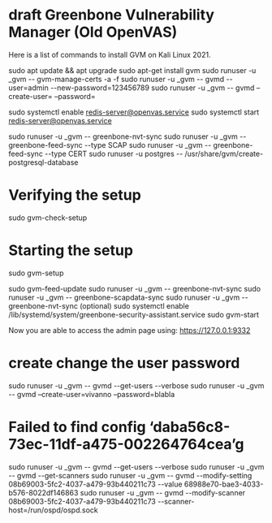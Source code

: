 # draft Greenbone Vulnerability Manager (Old OpenVAS)

Here is a list of commands to install GVM on Kali Linux 2021. 

sudo apt update && apt upgrade
sudo apt-get install gvm
sudo runuser -u _gvm -- gvm-manage-certs -a -f
sudo runuser -u _gvm -- gvmd --user=admin --new-password=123456789
sudo runuser -u _gvm -- gvmd –create-user=<UserName> –password=<Password>

sudo systemctl enable redis-server@openvas.service
 sudo systemctl start redis-server@openvas.service

sudo runuser -u _gvm -- greenbone-nvt-sync
sudo runuser -u _gvm -- greenbone-feed-sync --type SCAP
sudo runuser -u _gvm -- greenbone-feed-sync --type CERT
sudo runuser -u postgres -- /usr/share/gvm/create-postgresql-database

# Verifying the setup

sudo gvm-check-setup 

# Starting the setup

sudo gvm-setup

sudo gvm-feed-update
sudo runuser -u _gvm -- greenbone-nvt-sync
sudo runuser -u _gvm -- greenbone-scapdata-sync
sudo runuser -u _gvm -- greenbone-nvt-sync
(optional) sudo systemctl enable /lib/systemd/system/greenbone-security-assistant.service
sudo gvm-start

Now you are able to access the admin page using: https://127.0.0.1:9332
  
# create change the user password
sudo runuser -u _gvm -- gvmd --get-users --verbose
  sudo runuser -u _gvm -- gvmd –create-user=vivanno –password=blabla
  
# Failed to find config ‘daba56c8-73ec-11df-a475-002264764cea’g 
sudo runuser -u _gvm -- gvmd --get-users --verbose
sudo runuser -u _gvm -- gvmd --get-scanners
sudo runuser -u _gvm -- gvmd --modify-setting 08b69003-5fc2-4037-a479-93b440211c73 --value 68988e70-bae3-4033-b576-8022df146863
sudo runuser -u _gvm -- gvmd --modify-scanner 08b69003-5fc2-4037-a479-93b440211c73 --scanner-host=/run/ospd/ospd.sock
